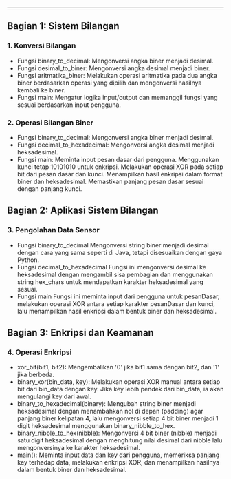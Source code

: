 
------------------------------------------------------- 

## Bagian 1: Sistem Bilangan
### 1.  Konversi Bilangan
- Fungsi binary_to_decimal: Mengonversi angka biner menjadi desimal.
- Fungsi desimal_to_biner: Mengonversi angka desimal menjadi biner.
- Fungsi aritmatika_biner: Melakukan operasi aritmatika pada dua angka biner berdasarkan operasi yang dipilih dan mengonversi    hasilnya kembali ke biner.
- Fungsi main: Mengatur logika input/output dan memanggil fungsi yang sesuai berdasarkan input pengguna.

### 2. Operasi Bilangan Biner
- Fungsi binary_to_decimal: Mengonversi angka biner menjadi desimal.
- Fungsi decimal_to_hexadecimal: Mengonversi angka desimal menjadi heksadesimal.
- Fungsi main:
Meminta input pesan dasar dari pengguna.
Menggunakan kunci tetap 10101010 untuk enkripsi.
Melakukan operasi XOR pada setiap bit dari pesan dasar dan kunci.
Menampilkan hasil enkripsi dalam format biner dan heksadesimal.
Memastikan panjang pesan dasar sesuai dengan panjang kunci.

## Bagian 2: Aplikasi Sistem Bilangan
### 3. Pengolahan Data Sensor
- Fungsi binary_to_decimal
Mengonversi string biner menjadi desimal dengan cara yang sama seperti di Java, tetapi disesuaikan dengan gaya Python.
- Fungsi decimal_to_hexadecimal
Fungsi ini mengonversi desimal ke heksadesimal dengan mengambil sisa pembagian dan menggunakan string hex_chars untuk mendapatkan karakter heksadesimal yang sesuai.
- Fungsi main
Fungsi ini meminta input dari pengguna untuk pesanDasar, melakukan operasi XOR antara setiap karakter pesanDasar dan kunci, lalu menampilkan hasil enkripsi dalam bentuk biner dan heksadesimal.

## Bagian 3: Enkripsi dan Keamanan
### 4. Operasi Enkripsi
- xor_bit(bit1, bit2):
Mengembalikan '0' jika bit1 sama dengan bit2, dan '1' jika berbeda.
- binary_xor(bin_data, key):
Melakukan operasi XOR manual antara setiap bit dari bin_data dengan key. Jika key lebih pendek dari bin_data, ia akan mengulangi key dari awal.
- binary_to_hexadecimal(binary):
Mengubah string biner menjadi heksadesimal dengan menambahkan nol di depan (padding) agar panjang biner kelipatan 4, lalu mengonversi setiap 4 bit biner menjadi 1 digit heksadesimal menggunakan binary_nibble_to_hex.
- binary_nibble_to_hex(nibble):
Mengonversi 4 bit biner (nibble) menjadi satu digit heksadesimal dengan menghitung nilai desimal dari nibble lalu mengonversinya ke karakter heksadesimal.
- main():
Meminta input data dan key dari pengguna, memeriksa panjang key terhadap data, melakukan enkripsi XOR, dan menampilkan hasilnya dalam bentuk biner dan heksadesimal.

